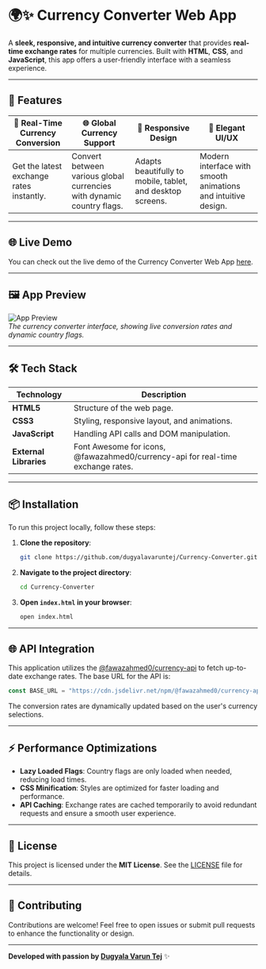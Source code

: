 # 🌍✨ Currency Converter Web App

A **sleek, responsive, and intuitive currency converter** that provides **real-time exchange rates** for multiple currencies. Built with **HTML**, **CSS**, and **JavaScript**, this app offers a user-friendly interface with a seamless experience.

---

## 🚀 Features

| 💱 **Real-Time Currency Conversion** | 🌐 **Global Currency Support** | 📱 **Responsive Design** | 🎨 **Elegant UI/UX** |
| ----------------------------------- | ----------------------------- | ----------------------- | -------------------- |
| Get the latest exchange rates instantly. | Convert between various global currencies with dynamic country flags. | Adapts beautifully to mobile, tablet, and desktop screens. | Modern interface with smooth animations and intuitive design. |

---

## 🌐 Live Demo

You can check out the live demo of the Currency Converter Web App [here](#).

---

## 🖼️ App Preview

![App Preview](#)  
_The currency converter interface, showing live conversion rates and dynamic country flags._

---

## 🛠️ Tech Stack

| **Technology**    | **Description**                             |
| ----------------- | ------------------------------------------- |
| **HTML5**         | Structure of the web page.                  |
| **CSS3**          | Styling, responsive layout, and animations. |
| **JavaScript**    | Handling API calls and DOM manipulation.    |
| **External Libraries** | Font Awesome for icons, @fawazahmed0/currency-api for real-time exchange rates. |

---

## 📦 Installation

To run this project locally, follow these steps:

1. **Clone the repository**:
   ```bash
   git clone https://github.com/dugyalavaruntej/Currency-Converter.git

2. **Navigate to the project directory**:
   ```bash
   cd Currency-Converter
   ```
3. **Open `index.html` in your browser**:
   ```bash
   open index.html
   ```

---

## 🌐 API Integration

This application utilizes the [@fawazahmed0/currency-api](https://github.com/fawazahmed0/exchange-api) to fetch up-to-date exchange rates. The base URL for the API is:

```javascript
const BASE_URL = "https://cdn.jsdelivr.net/npm/@fawazahmed0/currency-api@latest/v1/currencies";
```

The conversion rates are dynamically updated based on the user's currency selections.

---

## ⚡ Performance Optimizations

- **Lazy Loaded Flags**: Country flags are only loaded when needed, reducing load times.
- **CSS Minification**: Styles are optimized for faster loading and performance.
- **API Caching**: Exchange rates are cached temporarily to avoid redundant requests and ensure a smooth user experience.

---

## 📄 License

This project is licensed under the **MIT License**. See the [LICENSE](LICENSE) file for details.

---

## 🤝 Contributing

Contributions are welcome! Feel free to open issues or submit pull requests to enhance the functionality or design.

---
**Developed with passion by [Dugyala Varun Tej](https://github.com/dugyalavaruntej)** ✨
```

